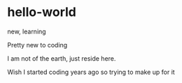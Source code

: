 # hello-world
<p>new, learning<p/>
<p>Pretty new to coding<p/>
<p>I am not of the earth, just reside here.<p/> 
<p>Wish I started coding years ago so trying to make up for it<p/>
